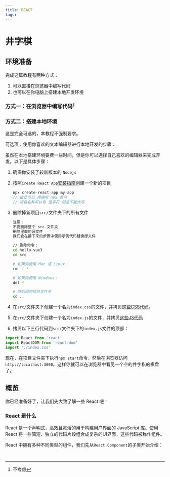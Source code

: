 ```yaml
---
title: REACT
tags:
---
```


# 井字棋

## 环境准备

完成这篇教程有两种方式：

1. 可以直接在浏览器中编写代码
2. 也可以在你电脑上搭建本地开发环境

### 方式一：在浏览器中编写代码[^1]

[^1]: 不考虑

### 方式二：搭建本地环境

这是完全可选的，本教程不强制要求。

可选项：使用你喜欢的文本编辑器进行本地开发的步骤：

虽然在本地搭建环境要费一些时间，但是你可以选择自己喜欢的编辑器来完成开发。以下是具体步骤：

1. 确保你安装了较新版本的 `Nodejs`
2. 按照`Create React App`[安装指南](https://zh-hans.reactjs.org/docs/create-a-new-react-app.html#create-react-app)创建一个新的项目

   ```js
   npx create-react-app my-app
   // 由此可见 得使用 npx 命令
   // 项目名称可以有 连字符 但是不能大写
   ```

3. 删除掉新项目`src/`文件夹下的所有文件

   ```bash
   注意：
   不要删除整个 src 文件夹
   删除里面的源文件
   我们会在接下来的步骤中使用示例代码替换原文件

   // 删除命令：
   cd hello-vue3
   cd src

   # 如果你使用 Mac 或 Linux：
   rm -f *

   # 如果你使用 Windows：
   del *

   # 然后回到项目文件夹
   cd ..
   ```

4. 在`src/`文件夹下创建一个名为`index.css`的文件，并拷贝这[些CSS代码](https://codepen.io/gaearon/pen/oWWQNa?editors=0100)。

5. 在`src/`文件夹下创建一个名为`index.js`的文件，并拷贝[这些JS代码](https://codepen.io/gaearon/pen/oWWQNa?editors=0010)

6. 拷贝以下三行代码到`src/`文件夹下的`index.js`文件的顶部：

```js
import React from 'react'
import ReactDOM from 'react-dom'
import './index.css'
```

现在，在项目文件夹下执行`npm start`命令，然后在浏览器访问`http://localhost:3000`。这样你就可以在浏览器中看见一个空的井字棋的棋盘了。

## 概览

你已经准备好了，让我们先大致了解一些 React 吧！

### React 是什么

React 是一个声明式，高效且灵活的用于构建用户界面的 JavaScript 库。使用React 将一些简短、独立的代码片段组合成复杂的UI界面，这些代码被称作组件。

React 中拥有多种不同类型的组件，我们先从`React.Component`的子类开始介绍：

```react

